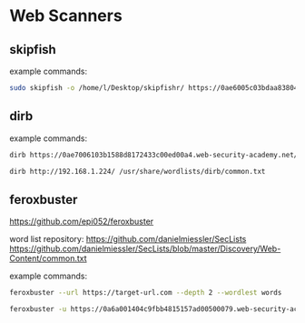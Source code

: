 # Web Scanners

## skipfish

example commands:
```bash
sudo skipfish -o /home/l/Desktop/skipfishr/ https://0ae6005c03bdaa838044b21c00ee00d9.web-security-academy.net
```

## dirb

example commands:
```bash
dirb https://0ae7006103b1588d8172433c00ed00a4.web-security-academy.net/
```

```bash
dirb http://192.168.1.224/ /usr/share/wordlists/dirb/common.txt
```


## feroxbuster 
https://github.com/epi052/feroxbuster

word list repository:
https://github.com/danielmiessler/SecLists
https://github.com/danielmiessler/SecLists/blob/master/Discovery/Web-Content/common.txt

example commands:
```bash
feroxbuster --url https://target-url.com --depth 2 --wordlest words
```

```bash
feroxbuster -u https://0a6a001404c9fbb4815157ad00500079.web-security-academy.net/ -w /home/l/Desktop/common.txt
```

